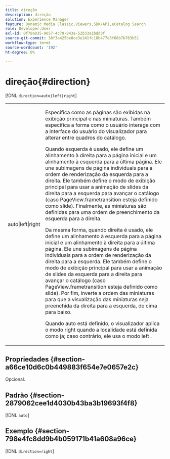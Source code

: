 ```yaml
---
title: direção
description: direção
solution: Experience Manager
feature: Dynamic Media Classic,Viewers,SDK/API,eCatalog Search
role: Developer,User
exl-id: 0f78a835-9057-4c79-843a-52b33a1bdd3f
source-git-commit: 38f3e425be0ce3e241fc18b477e3f68b7b763b51
workflow-type: tm+mt
source-wordcount: '192'
ht-degree: 0%

---
```


# direção{#direction}

[!DNL `direction=auto|left|right`]

<table id="table_1D425B7685D448459CD3FE8D683C813C"> 
 <tbody> 
  <tr> 
   <td colname="col1"> <p> <span class="codeph"> auto|left|right </span> </p> </td> 
   <td colname="col2"> <p>Especifica como as páginas são exibidas na exibição principal e nas miniaturas. Também especifica a forma como o usuário interage com a interface do usuário do visualizador para alterar entre quadros do catálogo. </p> <p>Quando <span class="codeph"> esquerda </span> é usado, ele define um alinhamento à direita para a página inicial e um alinhamento à esquerda para a última página. Ele une subimagens de página individuais para a ordem de renderização da esquerda para a direita. Ele também define o modo de exibição principal para usar a animação de slides da direita para a esquerda para avançar o catálogo (caso <span class="codeph"> PageView.frametransition </span> esteja definido como slide). Finalmente, as miniaturas são definidas para uma ordem de preenchimento da esquerda para a direita. </p> <p>Da mesma forma, quando <span class="codeph"> direita </span> é usado, ele define um alinhamento à esquerda para a página inicial e um alinhamento à direita para a última página. Ele une subimagens de página individuais para a ordem de renderização da direita para a esquerda. Ele também define o modo de exibição principal para usar a animação de slides da esquerda para a direita para avançar o catálogo (caso <span class="codeph"> PageView.frametransition </span> esteja definido como slide). Por fim, inverte a ordem das miniaturas para que a visualização das miniaturas seja preenchida da direita para a esquerda, de cima para baixo. </p> <p>Quando <span class="codeph"> auto </span> está definido, o visualizador aplica o modo <span class="codeph"> right </span> quando a localidade está definida como <span class="codeph"> ja; </span>caso contrário, ele usa o modo <span class="codeph"> left </span>. </p> </td> 
  </tr> 
 </tbody> 
</table>

## Propriedades {#section-a66ce10d6c0b449883f654e7e0657e2c}

Opcional.

## Padrão {#section-2879062cee1d4030b43ba3b19693f4f8}

[!DNL `auto`]

## Exemplo {#section-798e4fc8dd9b4b059171b41a608a96ce}

[!DNL `direction=right`]
